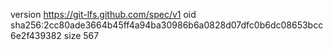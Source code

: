 version https://git-lfs.github.com/spec/v1
oid sha256:2cc80ade3664b45ff4a94ba30986b6a0828d07dfc0b6dc08653bcc6e2f439382
size 567

